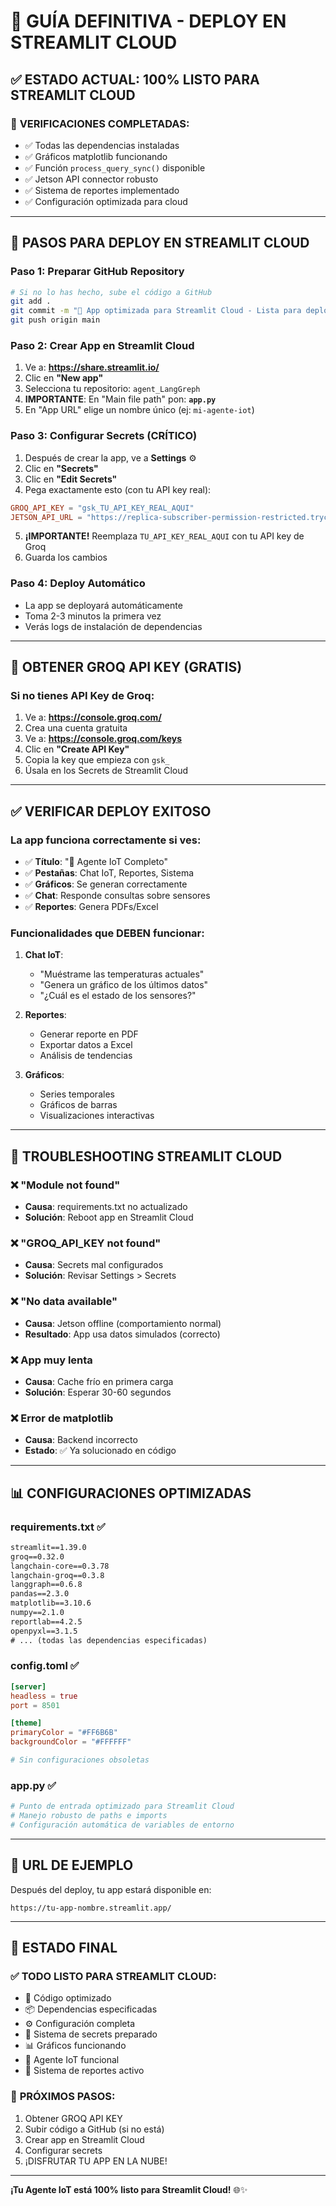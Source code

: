 # 🚀 GUÍA DEFINITIVA - DEPLOY EN STREAMLIT CLOUD

## ✅ ESTADO ACTUAL: 100% LISTO PARA STREAMLIT CLOUD

### 🎯 **VERIFICACIONES COMPLETADAS:**
- ✅ Todas las dependencias instaladas
- ✅ Gráficos matplotlib funcionando 
- ✅ Función `process_query_sync()` disponible
- ✅ Jetson API connector robusto
- ✅ Sistema de reportes implementado
- ✅ Configuración optimizada para cloud

---

## 🚀 **PASOS PARA DEPLOY EN STREAMLIT CLOUD**

### **Paso 1: Preparar GitHub Repository**
```bash
# Si no lo has hecho, sube el código a GitHub
git add .
git commit -m "🚀 App optimizada para Streamlit Cloud - Lista para deploy"
git push origin main
```

### **Paso 2: Crear App en Streamlit Cloud**
1. Ve a: **https://share.streamlit.io/**
2. Clic en **"New app"**
3. Selecciona tu repositorio: `agent_LangGreph`
4. **IMPORTANTE**: En "Main file path" pon: **`app.py`**
5. En "App URL" elige un nombre único (ej: `mi-agente-iot`)

### **Paso 3: Configurar Secrets (CRÍTICO)**
1. Después de crear la app, ve a **Settings** ⚙️
2. Clic en **"Secrets"**
3. Clic en **"Edit Secrets"**
4. Pega exactamente esto (con tu API key real):

```toml
GROQ_API_KEY = "gsk_TU_API_KEY_REAL_AQUI"
JETSON_API_URL = "https://replica-subscriber-permission-restricted.trycloudflare.com"
```

5. **¡IMPORTANTE!** Reemplaza `TU_API_KEY_REAL_AQUI` con tu API key de Groq
6. Guarda los cambios

### **Paso 4: Deploy Automático**
- La app se deployará automáticamente
- Toma 2-3 minutos la primera vez
- Verás logs de instalación de dependencias

---

## 🔑 **OBTENER GROQ API KEY (GRATIS)**

### Si no tienes API Key de Groq:
1. Ve a: **https://console.groq.com/**
2. Crea una cuenta gratuita
3. Ve a: **https://console.groq.com/keys**
4. Clic en **"Create API Key"**
5. Copia la key que empieza con `gsk_`
6. Úsala en los Secrets de Streamlit Cloud

---

## ✅ **VERIFICAR DEPLOY EXITOSO**

### La app funciona correctamente si ves:
- ✅ **Título**: "🤖 Agente IoT Completo"
- ✅ **Pestañas**: Chat IoT, Reportes, Sistema
- ✅ **Gráficos**: Se generan correctamente
- ✅ **Chat**: Responde consultas sobre sensores
- ✅ **Reportes**: Genera PDFs/Excel

### Funcionalidades que DEBEN funcionar:
1. **Chat IoT**: 
   - "Muéstrame las temperaturas actuales"
   - "Genera un gráfico de los últimos datos"
   - "¿Cuál es el estado de los sensores?"

2. **Reportes**:
   - Generar reporte en PDF
   - Exportar datos a Excel
   - Análisis de tendencias

3. **Gráficos**:
   - Series temporales
   - Gráficos de barras
   - Visualizaciones interactivas

---

## 🚨 **TROUBLESHOOTING STREAMLIT CLOUD**

### ❌ **"Module not found"**
- **Causa**: requirements.txt no actualizado
- **Solución**: Reboot app en Streamlit Cloud

### ❌ **"GROQ_API_KEY not found"** 
- **Causa**: Secrets mal configurados
- **Solución**: Revisar Settings > Secrets

### ❌ **"No data available"**
- **Causa**: Jetson offline (comportamiento normal)
- **Resultado**: App usa datos simulados (correcto)

### ❌ **App muy lenta**
- **Causa**: Cache frío en primera carga
- **Solución**: Esperar 30-60 segundos

### ❌ **Error de matplotlib**
- **Causa**: Backend incorrecto
- **Estado**: ✅ Ya solucionado en código

---

## 📊 **CONFIGURACIONES OPTIMIZADAS**

### **requirements.txt** ✅ 
```txt
streamlit==1.39.0
groq==0.32.0
langchain-core==0.3.78
langchain-groq==0.3.8
langgraph==0.6.8
pandas==2.3.0
matplotlib==3.10.6
numpy==2.1.0
reportlab==4.2.5
openpyxl==3.1.5
# ... (todas las dependencias especificadas)
```

### **config.toml** ✅
```toml
[server]
headless = true
port = 8501

[theme]
primaryColor = "#FF6B6B"
backgroundColor = "#FFFFFF"

# Sin configuraciones obsoletas
```

### **app.py** ✅ 
```python
# Punto de entrada optimizado para Streamlit Cloud
# Manejo robusto de paths e imports
# Configuración automática de variables de entorno
```

---

## 🎯 **URL DE EJEMPLO**

Después del deploy, tu app estará disponible en:
```
https://tu-app-nombre.streamlit.app/
```

---

## 🎉 **ESTADO FINAL**

### ✅ **TODO LISTO PARA STREAMLIT CLOUD:**
- 🔧 Código optimizado
- 📦 Dependencias especificadas
- ⚙️ Configuración completa
- 🔐 Sistema de secrets preparado
- 📊 Gráficos funcionando
- 🤖 Agente IoT funcional
- 📑 Sistema de reportes activo

### 🚀 **PRÓXIMOS PASOS:**
1. Obtener GROQ API KEY
2. Subir código a GitHub (si no está)
3. Crear app en Streamlit Cloud
4. Configurar secrets
5. ¡DISFRUTAR TU APP EN LA NUBE!

---

**¡Tu Agente IoT está 100% listo para Streamlit Cloud!** 🌐✨